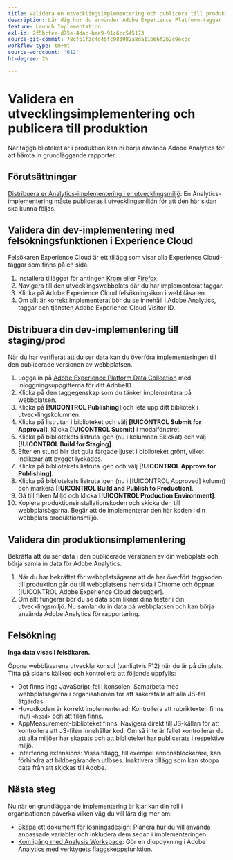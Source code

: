 ```yaml
---
title: Validera en utvecklingsimplementering och publicera till produktion
description: Lär dig hur du använder Adobe Experience Platform-taggar för att distribuera Adobe Analytics till din produktionsmiljö.
feature: Launch Implementation
exl-id: 2f5bcfee-d75e-4dac-bea9-91c6cc545173
source-git-commit: 78cfb1f3c4d45fc983982a8da11b66f2b2c9ecbc
workflow-type: tm+mt
source-wordcount: '612'
ht-degree: 2%

---
```


# Validera en utvecklingsimplementering och publicera till produktion

När taggbiblioteket är i produktion kan ni börja använda Adobe Analytics för att hämta in grundläggande rapporter.

## Förutsättningar

[Distribuera er Analytics-implementering i er utvecklingsmiljö](deploy-dev.md): En Analytics-implementering måste publiceras i utvecklingsmiljön för att den här sidan ska kunna följas.

## Validera din dev-implementering med felsökningsfunktionen i Experience Cloud

Felsökaren Experience Cloud är ett tillägg som visar alla Experience Cloud-taggar som finns på en sida.

1. Installera tillägget för antingen [Krom](https://chrome.google.com/webstore/detail/adobe-experience-platform/bfnnokhpnncpkdmbokanobigaccjkpob) eller [Firefox](https://addons.mozilla.org/sv-SE/firefox/addon/adobe-experience-platform-dbg/).
2. Navigera till den utvecklingswebbplats där du har implementerat taggar.
3. Klicka på Adobe Experience Cloud felsökningsikon i webbläsaren.
4. Om allt är korrekt implementerat bör du se innehåll i Adobe Analytics, taggar och tjänsten Adobe Experience Cloud Visitor ID.

## Distribuera din dev-implementering till staging/prod

När du har verifierat att du ser data kan du överföra implementeringen till den publicerade versionen av webbplatsen.

1. Logga in på [Adobe Experience Platform Data Collection](https://experience.adobe.com/data-collection) med inloggningsuppgifterna för ditt AdobeID.
1. Klicka på den taggegenskap som du tänker implementera på webbplatsen.
1. Klicka på **[!UICONTROL Publishing]** och leta upp ditt bibliotek i utvecklingskolumnen.
1. Klicka på listrutan i biblioteket och välj **[!UICONTROL Submit for Approval]**. Klicka **[!UICONTROL Submit]** i modalfönstret.
1. Klicka på bibliotekets listruta igen (nu i kolumnen Skickat) och välj **[!UICONTROL Build for Staging]**.
1. Efter en stund blir det gula färgade ljuset i biblioteket grönt, vilket indikerar att bygget lyckades.
1. Klicka på bibliotekets listruta igen och välj **[!UICONTROL Approve for Publishing]**.
1. Klicka på bibliotekets listruta igen (nu i [!UICONTROL Approved] kolumn) och markera **[!UICONTROL Build and Publish to Production]**.
1. Gå till fliken Miljö och klicka **[!UICONTROL Production Environment]**.
1. Kopiera produktionsinstallationskoden och skicka den till webbplatsägarna. Begär att de implementerar den här koden i din webbplats produktionsmiljö.

## Validera din produktionsimplementering

Bekräfta att du ser data i den publicerade versionen av din webbplats och börja samla in data för Adobe Analytics.

1. När du har bekräftat för webbplatsägarna att de har överfört taggkoden till produktion går du till webbplatsens hemsida i Chrome och öppnar [!UICONTROL Adobe Experience Cloud debugger].
2. Om allt fungerar bör du se data som liknar dina tester i din utvecklingsmiljö. Nu samlar du in data på webbplatsen och kan börja använda Adobe Analytics för rapportering.

## Felsökning

**Inga data visas i felsökaren.**

Öppna webbläsarens utvecklarkonsol (vanligtvis F12) när du är på din plats. Titta på sidans källkod och kontrollera att följande uppfylls:

* Det finns inga JavaScript-fel i konsolen. Samarbeta med webbplatsägarna i organisationen för att säkerställa att alla JS-fel åtgärdas.
* Huvudkoden är korrekt implementerad: Kontrollera att rubriktexten finns inuti `<head>` och att filen finns.
* AppMeasurement-biblioteket finns: Navigera direkt till JS-källan för att kontrollera att JS-filen innehåller kod. Om så inte är fallet kontrollerar du att alla miljöer har skapats och att biblioteket har publicerats i respektive miljö.
* Interfering extensions: Vissa tillägg, till exempel annonsblockerare, kan förhindra att bildbegäranden utlöses. Inaktivera tillägg som kan stoppa data från att skickas till Adobe.

## Nästa steg

Nu när en grundläggande implementering är klar kan din roll i organisationen påverka vilken väg du vill lära dig mer om:

* [Skapa ett dokument för lösningsdesign](../prepare/solution-design.md): Planera hur du vill använda anpassade variabler och inkludera dem sedan i implementeringen
* [Kom igång med Analysis Workspace](/help/analyze/analysis-workspace/home.md): Gör en djupdykning i Adobe Analytics med verktygets flaggskeppsfunktion.
